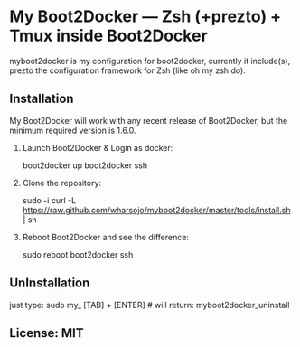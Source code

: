 My Boot2Docker — Zsh (+prezto) + Tmux inside Boot2Docker
========================================================

myboot2docker is my configuration for boot2docker, currently it include(s), prezto
the configuration framework for Zsh (like oh my zsh do).

Installation
------------

My Boot2Docker will work with any recent release of Boot2Docker, but the minimum required
version is 1.6.0.

  1. Launch Boot2Docker & Login as docker:

        boot2docker up
        boot2docker ssh

  2. Clone the repository:

        sudo -i
        curl -L https://raw.github.com/wharsojo/myboot2docker/master/tools/install.sh | sh

  3. Reboot Boot2Docker and see the difference:

        sudo reboot
        boot2docker ssh

UnInstallation
--------------

  just type: sudo my_ [TAB] + [ENTER] # will return: myboot2docker_uninstall

License: MIT
------------
